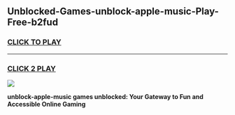 
## Unblocked-Games-unblock-apple-music-Play-Free-b2fud
<h3>
<a href="https://premium76.site?title=unblock-apple-music&ref=20M">CLICK TO PLAY</a></h3>
<hr>

<h3>
<a href="https://premium76.site?title=unblock-apple-music&ref=20M">CLICK 2 PLAY</a>
  
</h3>

<a href="https://premium76.site?title=unblock-apple-music&ref=19M"><img src="https://clearcache.store/games.png"></a>


**unblock-apple-music games unblocked: Your Gateway to Fun and Accessible Online Gaming**
